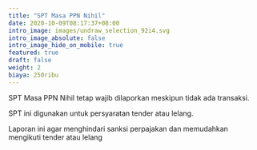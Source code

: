 ```yaml
---
title: "SPT Masa PPN Nihil"
date: 2020-10-09T08:17:37+08:00
intro_image: images/undraw_selection_92i4.svg
intro_image_absolute: false
intro_image_hide_on_mobile: true
featured: true
draft: false
weight: 2
biaya: 250ribu
---
```

SPT Masa PPN Nihil tetap wajib dilaporkan meskipun tidak ada transaksi. 

SPT ini digunakan untuk persyaratan tender atau lelang.

Laporan ini agar menghindari sanksi perpajakan dan memudahkan mengikuti tender atau lelang